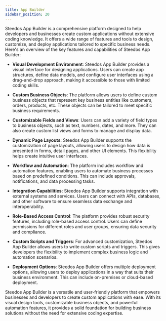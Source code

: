 ```yaml
---
title: App Builder
sidebar_position: 20
---
```


Steedos App Builder is a comprehensive platform designed to help developers and businesses create custom applications without extensive coding knowledge. It offers a wide range of features and tools to design, customize, and deploy applications tailored to specific business needs. Here's an overview of the key features and capabilities of Steedos App Builder:

- **Visual Development Environment**: Steedos App Builder provides a visual interface for designing applications. Users can create app structures, define data models, and configure user interfaces using a drag-and-drop approach, making it accessible to those with limited coding skills.

- **Custom Business Objects**: The platform allows users to define custom business objects that represent key business entities like customers, orders, products, etc. These objects can be tailored to meet specific business requirements.

- **Customizable Fields and Views**: Users can add a variety of field types to business objects, such as text, numbers, dates, and more. They can also create custom list views and forms to manage and display data.

- **Dynamic Page Layouts**: Steedos App Builder supports the customization of page layouts, allowing users to design how data is presented in forms, detail pages, and other UI elements. This flexibility helps create intuitive user interfaces.

- **Workflow and Automation**: The platform includes workflow and automation features, enabling users to automate business processes based on predefined conditions. This can include approvals, notifications, and data processing tasks.

- **Integration Capabilities**: Steedos App Builder supports integration with external systems and services. Users can connect with APIs, databases, and other software to ensure seamless data exchange and interoperability.

- **Role-Based Access Control**: The platform provides robust security features, including role-based access control. Users can define permissions for different roles and user groups, ensuring data security and compliance.

- **Custom Scripts and Triggers**: For advanced customization, Steedos App Builder allows users to write custom scripts and triggers. This gives developers the flexibility to implement complex business logic and automation scenarios.

- **Deployment Options**: Steedos App Builder offers multiple deployment options, allowing users to deploy applications in a way that suits their business environment. This can include on-premises or cloud-based deployment.

Steedos App Builder is a versatile and user-friendly platform that empowers businesses and developers to create custom applications with ease. With its visual design tools, customizable business objects, and powerful automation features, it provides a solid foundation for building business solutions without the need for extensive coding expertise.
